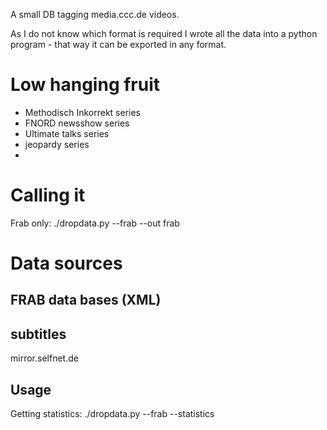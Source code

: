 A small DB tagging media.ccc.de videos.

As I do not know which format is required I wrote all the data into a python
program - that way it can be exported in any format.


# Low hanging fruit

- Methodisch Inkorrekt series
- FNORD newsshow series
- Ultimate talks series
- jeopardy series
-

# Calling it

Frab only:
./dropdata.py --frab --out frab

# Data sources

## FRAB data bases (XML)

## subtitles

mirror.selfnet.de

## Usage

Getting statistics:
./dropdata.py --frab --statistics
